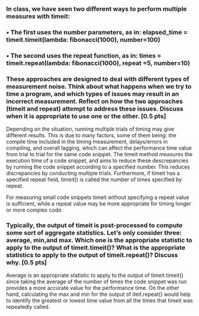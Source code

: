 ### In class, we have seen two different ways to perform multiple measures with timeit: 
### • The first uses the number parameters, as in: elapsed_time = timeit.timeit(lambda: fibonacci(1000), number=100)
### • The second uses the repeat function, as in: times = timeit.repeat(lambda: fibonacci(1000), repeat =5, number=10)

### These approaches are designed to deal with different types of measurement noise. Think about what happens when we try to time a program, and which types of issues may result in an incorrect measurement. Reflect on how the two approaches (timeit and repeat) attempt to address these issues. Discuss when it is appropriate to use one or the other. [0.5 pts]

Depending on the situation, running multiple trials of timing may give different results. This is due to many factors, some of them being: the compile time included in the timing measurement, delays/errors in compiling, and overall lagging, which can affect the performance time value from trial to trial for the same code snippet. The timeit method measures the execution time of a code snippet, and aims to reduce these descrepancies by running the code snippet according to a specified number. This reduces discrepancies by conducting multiple trials. Furthermore, if timeit has a specified repeat field, timeit() is called the number of times specified by repeat.

For measuring small code snippets timeit without specifying a repeat value is sufficient, while a repeat value may be more appropriate for timing longer or more complex code.

### Typically, the output of timeit is post-processed to compute some sort of aggregate statistics. Let’s only consider three: average, min,and max. Which one is the appropriate statistic to apply to the output of timeit.timeit()? What is the appropriate statistics to apply to the output of timeit.repeat()? Discuss why. [0.5 pts]

Average is an appropriate statistic to apply to the output of timeit.timeit() since taking the average of the number of times the code snippet was run provides a more accurate value for the performance time. On the other hand, calculating the max and min for the output of iteit.repeat() would help to identify the greatest or lowest time value from all the times that timeit was repeatedly called.

